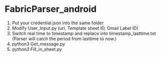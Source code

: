 # FabricParser_android
1. Put your credential.json into the same folder
2. Modify User_Input.py (url, Template sheet ID, Gmail Label ID)
3. Switch real time to timestamp and replace into timestamp_lasttime.txt (Parser will catch the period from lasttime to now.)
4. python3 Get_message.py
5. python3 Fill_in_sheet.py
